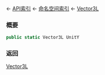 ← [API索引](Api-Index) ← [命名空间索引](Namespace-Index) ← [Vector3L](VRageMath.Vector3L)

### 概要

```csharp
public static Vector3L UnitY
```

### 返回

[Vector3L](VRageMath.Vector3L)

